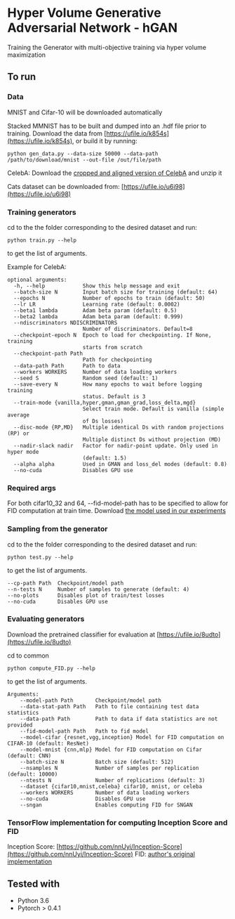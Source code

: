 # Hyper Volume Generative Adversarial Network - hGAN

Training the Generator with multi-objective training via hyper volume maximization

## To run

### Data

MNIST and Cifar-10 will be downloaded automatically

Stacked MMNIST has to be built and dumped into an .hdf file prior to training. Download the data from [https://ufile.io/k854s](https://ufile.io/k854s), or build it by running:

```
python gen_data.py --data-size 50000 --data-path /path/to/download/mnist --out-file /out/file/path
```

CelebA: Download the [cropped and aligned version of CelebA](http://mmlab.ie.cuhk.edu.hk/projects/CelebA.html) and unzip it

Cats dataset can be downloaded from: [https://ufile.io/u6i98](https://ufile.io/u6i98)



### Training generators

cd to the the folder corresponding to the desired dataset and run:

```
python train.py --help
```

to get the list of arguments.

Example for CelebA:

```
optional arguments:
  -h, --help            Show this help message and exit
  --batch-size N        Input batch size for training (default: 64)
  --epochs N            Number of epochs to train (default: 50)
  --lr LR               Learning rate (default: 0.0002)
  --beta1 lambda        Adam beta param (default: 0.5)
  --beta2 lambda        Adam beta param (default: 0.999)
  --ndiscriminators NDISCRIMINATORS
                        Number of discriminators. Default=8
  --checkpoint-epoch N  Epoch to load for checkpointing. If None, training
                        starts from scratch
  --checkpoint-path Path
                        Path for checkpointing
  --data-path Path      Path to data
  --workers WORKERS     Number of data loading workers
  --seed S              Random seed (default: 1)
  --save-every N        How many epochs to wait before logging training
                        status. Default is 3
  --train-mode {vanilla,hyper,gman,gman_grad,loss_delta,mgd}
                        Select train mode. Default is vanilla (simple average
                        of Ds losses)
  --disc-mode {RP,MD}   Multiple identical Ds with random projections (RP) or
                        Multiple distinct Ds without projection (MD)
  --nadir-slack nadir   Factor for nadir-point update. Only used in hyper mode
                        (default: 1.5)
  --alpha alpha         Used in GMAN and loss_del modes (default: 0.8)
  --no-cuda             Disables GPU use
```

### Required args

For both cifar10_32 and 64, --fid-model-path has to be specified to allow for FID computation at train time. Download [the model used in our experiments](https://ufile.io/5ky3g)


### Sampling from the generator

cd to the the folder corresponding to the desired dataset and run:

```
python test.py --help
```

to get the list of arguments.

```
--cp-path Path	Checkpoint/model path
--n-tests N		Number of samples to generate (default: 4)
--no-plots		Disables plot of train/test losses
--no-cuda		Disables GPU use
```

### Evaluating generators 

Download the pretrained classifier for evaluation at [https://ufile.io/8udto](https://ufile.io/8udto) 
 
cd to common

```
python compute_FID.py --help
```

to get the list of arguments.


```
Arguments:
	--model-path Path		Checkpoint/model path
	--data-stat-path Path	Path to file containing test data statistics
	--data-path	Path		Path to data if data statistics are not provided
	--fid-model-path Path	Path to fid model
	--model-cifar {resnet,vgg,inception} Model for FID computation on CIFAR-10 (default: ResNet)
	--model-mnist {cnn,mlp} Model for FID computation on Cifar (default: CNN)
	--batch-size N			Batch size (default: 512)
	--nsamples N			Number of samples per replication (default: 10000)
	--ntests N				Number of replications (default: 3)
	--dataset {cifar10,mnist,celeba} cifar10, mnist, or celeba 
	--workers WORKERS		Number of data loading workers
	--no-cuda				Disables GPU use
	--sngan					Enables computing FID for SNGAN

```

### TensorFlow implementation for computing Inception Score and FID

Inception Score: [https://github.com/nnUyi/Inception-Score](https://github.com/nnUyi/Inception-Score)
FID: [author's original implementation](https://github.com/bioinf-jku/TTUR)

## Tested with

- Python 3.6
- Pytorch > 0.4.1
